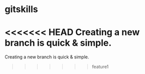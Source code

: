 # gitskills
<<<<<<< HEAD
Creating a new branch is quick & simple.
=======
Creating a new branch is quick & simple.
>>>>>>> feature1

